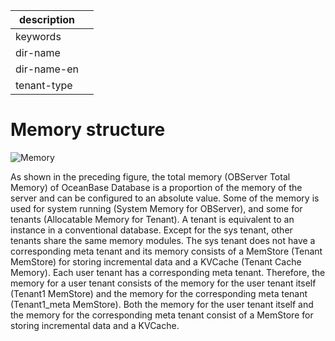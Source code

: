 |description||
|---|---|
|keywords||
|dir-name||
|dir-name-en||
|tenant-type||

# Memory structure

![Memory](https://obbusiness-private.oss-cn-shanghai.aliyuncs.com/doc/img/observer-enterprise/V4.2.1/EN_US/700.reference/200.system-management/Memory-structure.png)

As shown in the preceding figure, the total memory (OBServer Total Memory) of OceanBase Database is a proportion of the memory of the server and can be configured to an absolute value. Some of the memory is used for system running (System Memory for OBServer), and some for tenants (Allocatable Memory for Tenant). A tenant is equivalent to an instance in a conventional database. Except for the sys tenant, other tenants share the same memory modules. The sys tenant does not have a corresponding meta tenant and its memory consists of a MemStore (Tenant MemStore) for storing incremental data and a KVCache (Tenant Cache Memory). Each user tenant has a corresponding meta tenant. Therefore, the memory for a user tenant consists of the memory for the user tenant itself (Tenant1 MemStore) and the memory for the corresponding meta tenant (Tenant1_meta MemStore). Both the memory for the user tenant itself and the memory for the corresponding meta tenant consist of a MemStore for storing incremental data and a KVCache.
